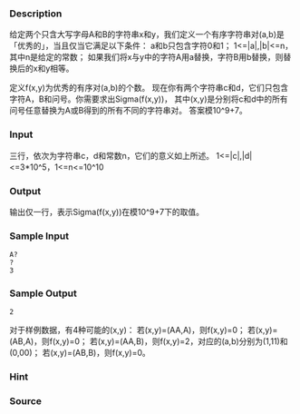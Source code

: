 
### Description
给定两个只含大写字母A和B的字符串x和y，我们定义一个有序字符串对(a,b)是「优秀的」，当且仅当它满足以下条件：
a和b只包含字符0和1；
1<=|a|,|b|<=n，其中n是给定的常数；
如果我们将x与y中的字符A用a替换，字符B用b替换，则替换后的x和y相等。

定义f(x,y)为优秀的有序对(a,b)的个数。
现在你有两个字符串c和d，它们只包含字符A，B和问号。你需要求出Sigma(f(x,y))，
其中(x,y)是分别将c和d中的所有问号任意替换为A或B得到的所有不同的字符串对。
答案模10^9+7。



### Input
三行，依次为字符串c，d和常数n，它们的意义如上所述。
1<=|c|,|d|<=3*10^5，1<=n<=10^10




### Output
输出仅一行，表示Sigma(f(x,y))在模10^9+7下的取值。



### Sample Input
```
A?
?
3
```
### Sample Output
```
2
```

对于样例数据，有4种可能的(x,y)：
若(x,y)=(AA,A)，则f(x,y)=0；
若(x,y)=(AB,A)，则f(x,y)=0；
若(x,y)=(AA,B)，则f(x,y)=2，对应的(a,b)分别为(1,11)和(0,00)；
若(x,y)=(AB,B)，则f(x,y)=0。

### Hint

### Source
